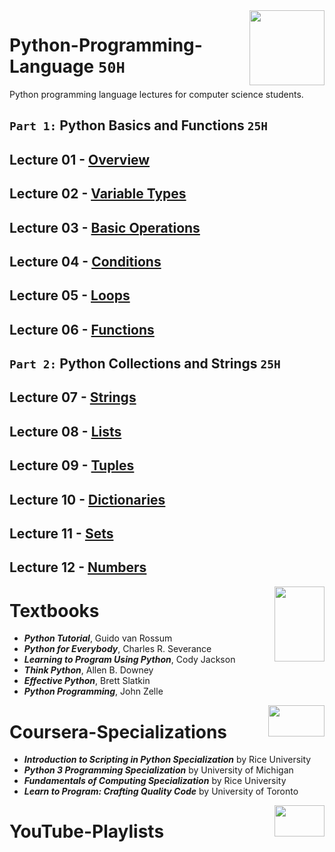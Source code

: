 <img align="right" width="120" height="120" src="https://github.com/cs-MohamedAyman/Computer-Science-Textbooks/blob/master/logos/python.jpg">

# Python-Programming-Language `50H`
Python programming language lectures for computer science students.

## `Part 1:` Python Basics and Functions `25H`

## Lecture 01 - [Overview](https://github.com/cs-MohamedAyman/Python-Programming-Language/tree/master/Lecture-01-Overview)
## Lecture 02 - [Variable Types](https://github.com/cs-MohamedAyman/Python-Programming-Language/tree/master/Lecture-02-Variable-Types)
## Lecture 03 - [Basic Operations](https://github.com/cs-MohamedAyman/Python-Programming-Language/tree/master/Lecture-03-Basic-Operations)
## Lecture 04 - [Conditions](https://github.com/cs-MohamedAyman/Python-Programming-Language/tree/master/Lecture-04-Conditions)
## Lecture 05 - [Loops](https://github.com/cs-MohamedAyman/Python-Programming-Language/tree/master/Lecture-05-Loops)
## Lecture 06 - [Functions](https://github.com/cs-MohamedAyman/Python-Programming-Language/tree/master/Lecture-06-Functions)

## `Part 2:` Python Collections and Strings `25H`

## Lecture 07 - [Strings](https://github.com/cs-MohamedAyman/Python-Programming-Language/tree/master/Lecture-07-Strings)
## Lecture 08 - [Lists](https://github.com/cs-MohamedAyman/Python-Programming-Language/tree/master/Lecture-08-Lists)
## Lecture 09 - [Tuples](https://github.com/cs-MohamedAyman/Python-Programming-Language/tree/master/Lecture-09-Tuples)
## Lecture 10 - [Dictionaries](https://github.com/cs-MohamedAyman/Python-Programming-Language/tree/master/Lecture-10-Dictionaries)
## Lecture 11 - [Sets](https://github.com/cs-MohamedAyman/Python-Programming-Language/tree/master/Lecture-11-Sets)
## Lecture 12 - [Numbers](https://github.com/cs-MohamedAyman/Python-Programming-Language/tree/master/Lecture-12-Numbers)

<img align="right" width="80" height="120" src="https://github.com/cs-MohamedAyman/Computer-Science-Textbooks/blob/master/logos/textbooks.jpg">

# Textbooks

* ***Python Tutorial***, Guido van Rossum
* ***Python for Everybody***, Charles R. Severance
* ***Learning to Program Using Python***, Cody Jackson
* ***Think Python***, Allen B. Downey
* ***Effective Python***, Brett Slatkin
* ***Python Programming***, John Zelle

<img align="right" width="90" height="50" src="https://github.com/cs-MohamedAyman/Coursera-Specializations/blob/master/organizations-logos/coursera.jpg">

# Coursera-Specializations

* ***Introduction to Scripting in Python Specialization*** by Rice University
* ***Python 3 Programming Specialization*** by University of Michigan
* ***Fundamentals of Computing Specialization*** by Rice University
* ***Learn to Program: Crafting Quality Code*** by University of Toronto

<img align="right" width="80" height="50" src="https://github.com/cs-MohamedAyman/YouTube-Playlists/blob/master/organizations-logos/youtube.jpg">

# YouTube-Playlists
